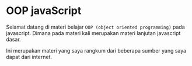 # OOP javaScript

Selamat datang di materi belajar `OOP (object oriented programming)` pada javascript. Dimana pada materi kali merupakan materi lanjutan javascript dasar.

Ini merupakan materi yang saya rangkum dari beberapa sumber yang saya dapat dari internet.
